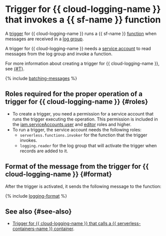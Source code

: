 # Trigger for {{ cloud-logging-name }} that invokes a {{ sf-name }} function

A [trigger](../trigger/) for {{ cloud-logging-name }} runs a {{ sf-name }} [function](../function.md) when messages are received in a [log group](../../../logging/concepts/log-group.md).

A trigger for {{ cloud-logging-name }} needs a [service account](../../../iam/concepts/users/service-accounts.md) to read messages from the log group and invoke a function.

For more information about creating a trigger for {{ cloud-logging-name }}, see [{#T}](../../operations/trigger/cloud-logging-trigger-create.md).

{% include [batching-messages](../../../_includes/functions/batching-messages.md) %}

## Roles required for the proper operation of a trigger for {{ cloud-logging-name }} {#roles}

* To create a trigger, you need a permission for a service account that runs the trigger executing the operation. This permission is included in the [iam.serviceAccounts.user](../../../iam/concepts/access-control/roles#sa-user) and [editor](../../../iam/concepts/access-control/roles#editor) roles and higher.
* To run a trigger, the service account needs the following roles:
   * `serverless.functions.invoker` for the function that the trigger invokes.
   * `logging.reader` for the log group that will activate the trigger when records are added to it.

## Format of the message from the trigger for {{ cloud-logging-name }} {#format}

After the trigger is activated, it sends the following message to the function:

{% include [logging-format](../../../_includes/functions/logging-format.md) %}

## See also {#see-also}

* [Trigger for {{ cloud-logging-name }} that calls a {{ serverless-containers-name }} container](../../../serverless-containers/concepts/trigger/cloud-logging-trigger.md).